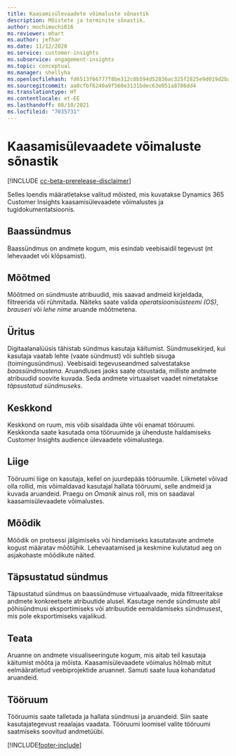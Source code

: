 ```yaml
---
title: Kaasamisülevaadete võimaluste sõnastik
description: Mõistete ja terminite sõnastik.
author: mochimochi016
ms.reviewer: mhart
ms.author: jefhar
ms.date: 11/12/2020
ms.service: customer-insights
ms.subservice: engagement-insights
ms.topic: conceptual
ms.manager: shellyha
ms.openlocfilehash: fd6513f66777f8be312c8b594d52836ac325f2825e9d019d2ba0f49c587cf8ca
ms.sourcegitcommit: aa0cfbf6240a9f560e3131bdec63e051a8786dd4
ms.translationtype: HT
ms.contentlocale: et-EE
ms.lasthandoff: 08/10/2021
ms.locfileid: "7035731"
---
```

# <a name="engagement-insights-capability-glossary"></a>Kaasamisülevaadete võimaluste sõnastik

[!INCLUDE [cc-beta-prerelease-disclaimer](includes/cc-beta-prerelease-disclaimer.md)]

Selles loendis määratletakse valitud mõisted, mis kuvatakse Dynamics 365 Customer Insights kaasamisülevaadete võimalustes ja tugidokumentatsioonis.

## <a name="base-event"></a>Baassündmus

Baassündmus on andmete kogum, mis esindab veebisaidil tegevust (nt lehevaadet või klõpsamist). 

## <a name="dimensions"></a>Mõõtmed

Mõõtmed on sündmuste atribuudid, mis saavad andmeid kirjeldada, filtreerida või rühmitada. Näiteks saate valida *operatsioonisüsteemi (OS)*, *brauseri* või *lehe nime* aruande mõõtmetena.

## <a name="event"></a>Üritus

Digitaalanalüüsis tähistab sündmus kasutaja käitumist. Sündmusekirjed, kui kasutaja vaatab lehte (vaate sündmust) või suhtleb sisuga (toimingusündmus). Veebisaidi tegevuseandmed salvestatakse *baassündmustena*. Aruandluses jaoks saate otsustada, milliste andmete atribuudid soovite kuvada. Seda andmete virtuaalset vaadet nimetatakse *täpsustatud sündmuseks*. 

## <a name="environment"></a>Keskkond

 Keskkond on ruum, mis võib sisaldada ühte või enamat tööruumi. Keskkonda saate kasutada oma tööruumide ja ühenduste haldamiseks Customer Insights audience ülevaadete võimalustega.

## <a name="member"></a>Liige

Tööruumi liige on kasutaja, kellel on juurdepääs tööruumile. Liikmetel võivad olla rollid, mis võimaldavad kasutajal hallata tööruumi, selle andmeid ja kuvada aruandeid. Praegu on *Omanik* ainus roll, mis on saadaval kaasamisülevaadete võimalustes.

## <a name="metric"></a>Mõõdik

Mõõdik on protsessi jälgimiseks või hindamiseks kasutatavate andmete kogust määratav mõõtühik. Lehevaatamised ja keskmine kulutatud aeg on asjakohaste mõõdikute näited.

## <a name="refined-event"></a>Täpsustatud sündmus

Täpsustatud sündmus on baassündmuse virtuaalvaade, mida filtreeritakse andmete konkreetsete atribuutide alusel. Kasutage nende sündmuste abil põhisündmusi eksportimiseks või atribuutide eemaldamiseks sündmusest, mis pole eksportimiseks vajalikud.

## <a name="report"></a>Teata

Aruanne on andmete visualiseeringute kogum, mis aitab teil kasutaja käitumist mõõta ja mõista. Kaasamisülevaadete võimalus hõlmab mitut eelmääratletud veebiprojektide aruannet. Samuti saate luua kohandatud aruandeid. 

## <a name="workspace"></a>Tööruum

Tööruumis saate talletada ja hallata sündmusi ja aruandeid. Siin saate kasutajategevust reaalajas vaadata. Tööruumi loomisel valite tööruumi saatmiseks soovitud andmetüübi.


[!INCLUDE[footer-include](../includes/footer-banner.md)]